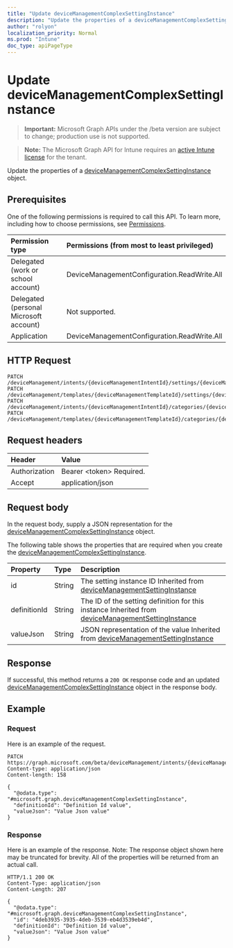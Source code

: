 ```yaml
---
title: "Update deviceManagementComplexSettingInstance"
description: "Update the properties of a deviceManagementComplexSettingInstance object."
author: "rolyon"
localization_priority: Normal
ms.prod: "Intune"
doc_type: apiPageType
---
```


# Update deviceManagementComplexSettingInstance

> **Important:** Microsoft Graph APIs under the /beta version are subject to change; production use is not supported.

> **Note:** The Microsoft Graph API for Intune requires an [active Intune license](https://go.microsoft.com/fwlink/?linkid=839381) for the tenant.

Update the properties of a [deviceManagementComplexSettingInstance](../resources/intune-deviceintent-devicemanagementcomplexsettinginstance.md) object.

## Prerequisites
One of the following permissions is required to call this API. To learn more, including how to choose permissions, see [Permissions](/concepts/permissions-reference.md).

|Permission type|Permissions (from most to least privileged)|
|:---|:---|
|Delegated (work or school account)|DeviceManagementConfiguration.ReadWrite.All|
|Delegated (personal Microsoft account)|Not supported.|
|Application|DeviceManagementConfiguration.ReadWrite.All|

## HTTP Request
<!-- {
  "blockType": "ignored"
}
-->
``` http
PATCH /deviceManagement/intents/{deviceManagementIntentId}/settings/{deviceManagementSettingInstanceId}
PATCH /deviceManagement/templates/{deviceManagementTemplateId}/settings/{deviceManagementSettingInstanceId}
PATCH /deviceManagement/intents/{deviceManagementIntentId}/categories/{deviceManagementIntentSettingCategoryId}/settings/{deviceManagementSettingInstanceId}
PATCH /deviceManagement/templates/{deviceManagementTemplateId}/categories/{deviceManagementTemplateSettingCategoryId}/recommendedSettings/{deviceManagementSettingInstanceId}
```

## Request headers
|Header|Value|
|:---|:---|
|Authorization|Bearer &lt;token&gt; Required.|
|Accept|application/json|

## Request body
In the request body, supply a JSON representation for the [deviceManagementComplexSettingInstance](../resources/intune-deviceintent-devicemanagementcomplexsettinginstance.md) object.

The following table shows the properties that are required when you create the [deviceManagementComplexSettingInstance](../resources/intune-deviceintent-devicemanagementcomplexsettinginstance.md).

|Property|Type|Description|
|:---|:---|:---|
|id|String|The setting instance ID Inherited from [deviceManagementSettingInstance](../resources/intune-deviceintent-devicemanagementsettinginstance.md)|
|definitionId|String|The ID of the setting definition for this instance Inherited from [deviceManagementSettingInstance](../resources/intune-deviceintent-devicemanagementsettinginstance.md)|
|valueJson|String|JSON representation of the value Inherited from [deviceManagementSettingInstance](../resources/intune-deviceintent-devicemanagementsettinginstance.md)|



## Response
If successful, this method returns a `200 OK` response code and an updated [deviceManagementComplexSettingInstance](../resources/intune-deviceintent-devicemanagementcomplexsettinginstance.md) object in the response body.

## Example

### Request
Here is an example of the request.
``` http
PATCH https://graph.microsoft.com/beta/deviceManagement/intents/{deviceManagementIntentId}/settings/{deviceManagementSettingInstanceId}
Content-type: application/json
Content-length: 158

{
  "@odata.type": "#microsoft.graph.deviceManagementComplexSettingInstance",
  "definitionId": "Definition Id value",
  "valueJson": "Value Json value"
}
```

### Response
Here is an example of the response. Note: The response object shown here may be truncated for brevity. All of the properties will be returned from an actual call.
``` http
HTTP/1.1 200 OK
Content-Type: application/json
Content-Length: 207

{
  "@odata.type": "#microsoft.graph.deviceManagementComplexSettingInstance",
  "id": "4deb3935-3935-4deb-3539-eb4d3539eb4d",
  "definitionId": "Definition Id value",
  "valueJson": "Value Json value"
}
```




